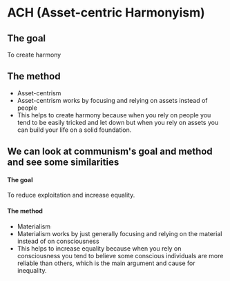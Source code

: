 # ACH (Asset-centric Harmonyism)

## The goal
To create harmony

## The method
- Asset-centrism
- Asset-centrism works by focusing and relying on assets instead of people
- This helps to create harmony because when you rely on people you tend to be easily tricked and let down but when you rely on assets you can build your life on a solid foundation.

## We can look at communism's goal and method and see some similarities

####  The goal

To reduce exploitation and increase equality.

#### The method
- Materialism
- Materialism works by just generally focusing and relying on the material instead of on consciousness
- This helps to increase equality because when you rely on consciousness you tend to believe some conscious individuals are more reliable than others, which is the main argument and cause for inequality.
